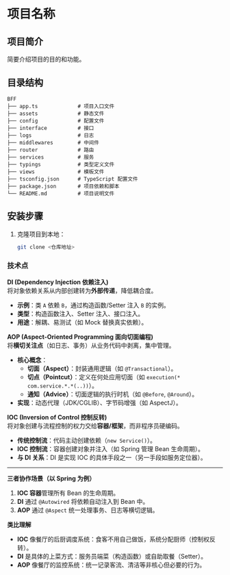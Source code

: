 # 项目名称

## 项目简介

简要介绍项目的目的和功能。

## 目录结构

```
BFF
├── app.ts             # 项目入口文件
├── assets             # 静态文件
├── config             # 配置文件
├── interface          # 接口
├── logs               # 日志
├── middlewares        # 中间件
├── router             # 路由
├── services           # 服务
├── typings            # 类型定义文件
├── views              # 模板文件
├── tsconfig.json      # TypeScript 配置文件
├── package.json       # 项目依赖和脚本
└── README.md          # 项目说明文件
```

## 安装步骤

1. 克隆项目到本地：
   ```sh
   git clone <仓库地址>
   ```

### 技术点
**DI (Dependency Injection 依赖注入)**  
将对象依赖关系从内部创建转为**外部传递**，降低耦合度。  
- **示例**：类 `A` 依赖 `B`，通过构造函数/Setter 注入 `B` 的实例。  
- **类型**：构造函数注入、Setter 注入、接口注入。  
- **用途**：解耦、易测试（如 Mock 替换真实依赖）。  

**AOP (Aspect-Oriented Programming 面向切面编程)**  
将**横切关注点**（如日志、事务）从业务代码中剥离，集中管理。  
- **核心概念**：  
  - **切面（Aspect）**：封装通用逻辑（如 `@Transactional`）。  
  - **切点（Pointcut）**：定义在何处应用切面（如 `execution(* com.service.*.*(..))`）。  
  - **通知（Advice）**：切面逻辑的执行时机（如 `@Before`, `@Around`）。  
- **实现**：动态代理（JDK/CGLIB）、字节码增强（如 AspectJ）。  

**IOC (Inversion of Control 控制反转)**  
将对象创建与流程控制的权力交给**容器/框架**，而非程序员硬编码。  
- **传统控制流**：代码主动创建依赖（`new Service()`）。  
- **IOC 控制流**：容器创建对象并注入（如 Spring 管理 Bean 生命周期）。  
- **与 DI 关系**：DI 是实现 IOC 的具体手段之一（另一手段如服务定位器）。  

---

**三者协作场景（以 Spring 为例）**  
1. **IOC 容器**管理所有 Bean 的生命周期。  
2. **DI** 通过 `@Autowired` 将依赖自动注入到 Bean 中。  
3. **AOP** 通过 `@Aspect` 统一处理事务、日志等横切逻辑。  

**类比理解**  
- **IOC** 像餐厅的后厨调度系统：食客不用自己做饭，系统分配厨师（控制权反转）。  
- **DI** 是具体的上菜方式：服务员端菜（构造函数）或自助取餐（Setter）。  
- **AOP** 像餐厅的监控系统：统一记录客流、清洁等非核心但必要的行为。